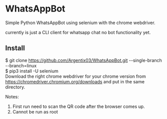 # WhatsAppBot
Simple Python WhatsAppBot using selenium with the chrome webdriver.

currently is just a CLI client for whatsapp chat no bot functionality yet.  

## Install

$ git clone https://github.com/Argentix03/WhatsAppBot.git --single-branch --branch=linux  
$ pip3 install -U selenium  
Download the right chrome webdriver for your chrome version from https://chromedriver.chromium.org/downloads and put in the same directory.  

Notes:  
1. First run need to scan the QR code after the browser comes up.  
2. Cannot be run as root  
